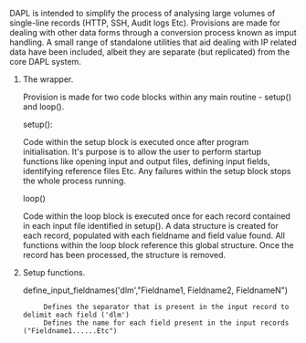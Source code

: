 DAPL is intended to simplify the process of analysing large volumes of single-line records (HTTP, 
SSH, Audit logs Etc). Provisions are made for dealing with other data forms through a conversion 
process known as imput handling. A small range of standalone utilities that aid dealing with IP 
related data have been included, albeit they are separate (but replicated) from the core DAPL system.

1. The wrapper.

      Provision is made for two code blocks within any main routine - setup() and loop(). 
  
      setup():
    
      Code within the setup block is executed once after program initialisation. It's purpose 
      is to allow the user to perform startup functions like opening input and output files, 
      defining input fields, identifying reference files Etc. Any failures within the setup 
      block stops the whole process running.
      
      loop()
  
      Code within the loop block is executed once for each record contained in each input file
      identified in setup(). A data structure is created for each record, populated with each 
      fieldname and field value found. All functions within the loop block reference this global
      structure. Once the record has been processed, the structure is removed.
      
2. Setup functions.

      define_input_fieldnames('dlm',"Fieldname1, Fieldname2, FieldnameN")
      
            Defines the separator that is present in the input record to delimit each field ('dlm')
            Defines the name for each field present in the input records ("Fieldname1......Etc")
            
